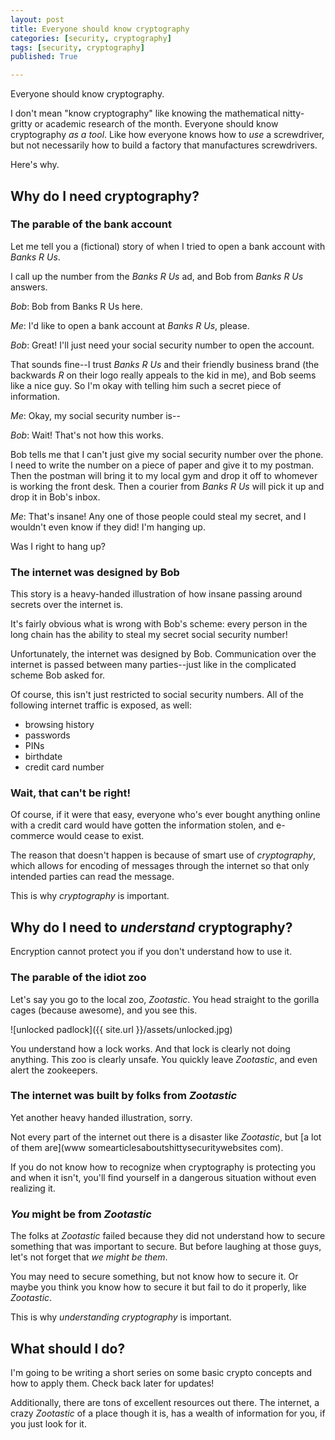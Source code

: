 ```yaml
---
layout: post
title: Everyone should know cryptography
categories: [security, cryptography]
tags: [security, cryptography]
published: True

---
```

Everyone should know cryptography.

I don't mean "know cryptography" like knowing the mathematical nitty-gritty or academic research of the month. Everyone should know cryptography _as a tool_. Like how everyone knows how to _use_ a screwdriver, but not necessarily how to build a factory that manufactures screwdrivers.

Here's why.

## Why do I need cryptography?

### The parable of the bank account

Let me tell you a (fictional) story of when I tried to open a bank account with _Banks R Us_.

I call up the number from the _Banks R Us_ ad, and Bob from _Banks R Us_ answers.

_Bob_: Bob from Banks R Us here.

_Me_: I'd like to open a bank account at _Banks R Us_, please.

_Bob_: Great! I'll just need your social security number to open the account.

That sounds fine--I trust _Banks R Us_ and their friendly business brand (the backwards _R_ on their logo really appeals to the kid in me), and Bob seems like a nice guy. So I'm okay with telling him such a secret piece of information.

_Me_: Okay, my social security number is--

_Bob_: Wait! That's not how this works.

Bob tells me that I can't just give my social security number over the phone. I need to write the number on a piece of paper and give it to my postman. Then the postman will bring it to my local gym and drop it off to whomever is working the front desk. Then a courier from _Banks R Us_ will pick it up and drop it in Bob's inbox.

_Me_: That's insane! Any one of those people could steal my secret, and I wouldn't even know if they did! I'm hanging up.

Was I right to hang up?

### The internet was designed by Bob

This story is a heavy-handed illustration of how insane passing around secrets over the internet is.

It's fairly obvious what is wrong with Bob's scheme: every person in the long chain has the ability to steal my secret social security number!

Unfortunately, the internet was designed by Bob. Communication over the internet is passed between many parties--just like in the complicated scheme Bob asked for.

Of course, this isn't just restricted to social security numbers. All of the following internet traffic is exposed, as well:

- browsing history
- passwords
- PINs
- birthdate
- credit card number

### Wait, that can't be right!

Of course, if it were that easy, everyone who's ever bought anything online with a credit card would have gotten the information stolen, and e-commerce would cease to exist.

The reason that doesn't happen is because of smart use of *cryptography*, which allows for encoding of messages through the internet so that only intended parties can read the message.

This is why _cryptography_ is important.

## Why do I need to _understand_ cryptography?

Encryption cannot protect you if you don't understand how to use it.

### The parable of the idiot zoo

Let's say you go to the local zoo, _Zootastic_. You head straight to the gorilla cages (because awesome), and you see this.

![unlocked padlock]({{ site.url }}/assets/unlocked.jpg)

You understand how a lock works. And that lock is clearly not doing anything. This zoo is clearly unsafe. You quickly leave _Zootastic_, and even alert the zookeepers.

### The internet was built by folks from _Zootastic_

Yet another heavy handed illustration, sorry.

Not every part of the internet out there is a disaster like _Zootastic_, but [a lot of them are](www somearticlesaboutshittysecuritywebsites com).

If you do not know how to recognize when cryptography is protecting you and when it isn't, you'll find yourself in a dangerous situation without even realizing it.

### _You_ might be from _Zootastic_

The folks at _Zootastic_ failed because they did not understand how to secure something that was important to secure. But before laughing at those guys, let's not forget that _we might be them_.

You may need to secure something, but not know how to secure it. Or maybe you think you know how to secure it but fail to do it properly, like _Zootastic_.

This is why _understanding cryptography_ is important.

## What should I do?

I'm going to be writing a short series on some basic crypto concepts and how to apply them. Check back later for updates!

Additionally, there are tons of excellent resources out there. The internet, a crazy _Zootastic_ of a place though it is, has a wealth of information for you, if you just look for it.
